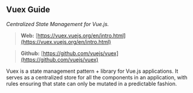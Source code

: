 ## Vuex Guide
*Centralized State Management for Vue.js.*

> **Web:** [https://vuex.vuejs.org/en/intro.html](https://vuex.vuejs.org/en/intro.html)

> **Github:** [https://github.com/vuejs/vuex](https://github.com/vuejs/vuex)

Vuex is a state management pattern + library for Vue.js applications. It serves as a centralized store for all the components in an application, with rules ensuring that state can only be mutated in a predictable fashion.
